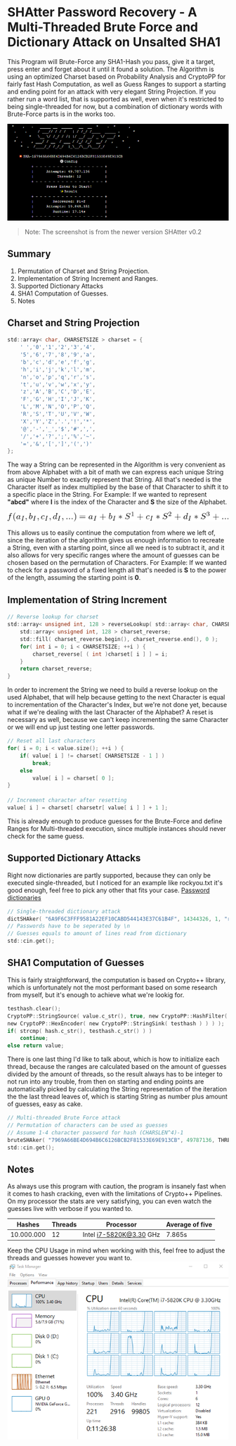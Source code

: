 # SHAtter Password Recovery - A Multi-Threaded Brute Force and Dictionary Attack on Unsalted SHA1
This Program will Brute-Force any SHA1-Hash you pass, give it a target, press enter and forget about it until it found a solution. The Algorithm is using an optimized Charset based on Probability Analysis and CryptoPP for fairly fast Hash Computation, as well as Guess Ranges to support a starting and ending point for an attack with very elegant String Projection. If you rather run a word list, that is supported as well, even when it's restricted to being single-threaded for now, but a combination of dictionary words with Brute-Force parts is in the works too.

![Preview](console-output.PNG)

> Note: The screenshot is from the newer version SHAtter v0.2 

## Summary
  1. Permutation of Charset and String Projection.
  2. Implementation of String Increment and Ranges.
  3. Supported Dictionary Attacks
  4. SHA1 Computation of Guesses.
  5. Notes

## Charset and String Projection
```c
std::array< char, CHARSETSIZE > charset = {
	' ','0','1','2','3','4',
	'5','6','7','8','9','a',
	'b','c','d','e','f','g',
	'h','i','j','k','l','m',
	'n','o','p','q','r','s',
	't','u','v','w','x','y',
	'z','A','B','C','D','E',
	'F','G','H','I','J','K',
	'L','M','N','O','P','Q',
	'R','S','T','U','V','W',
	'X','Y','Z','.','!','*',
	'@','-','_','$','#',',',
	'/','+','?',';','%','~',
	'=','&','[',']','(',')'
};
```
The way a String can be represented in the Algorithm is very convenient as from above Alphabet with a bit of math we can express each unique String as unique Number to exactly represent that String. All that's needed is the Character itself as index multiplied by the base of that Character to shift it to a specific place in the String. For Example: If we wanted to represent **"abcd"** where **I** is the index of the Character and **S** the size of the Alphabet.

![Preview](equation.png)

This allows us to easily continue the computation from where we left of, since the iteration of the algorithm gives us enough information to recreate a String, even with a starting point, since all we need is to subtract it, and it also allows for very specific ranges where the amount of guesses can be chosen based on the permutation of Characters. For Example: If we wanted to check for a password of a fixed length all that's needed is **S** to the power of the length, assuming the starting point is **0**.

## Implementation of String Increment
```c
// Reverse lookup for charset
std::array< unsigned int, 128 > reverseLookup( std::array< char, CHARSETSIZE >& charset ) {
	std::array< unsigned int, 128 > charset_reverse;
	std::fill( charset_reverse.begin(), charset_reverse.end(), 0 );
	for( int i = 0; i < CHARSETSIZE; ++i ) {
		charset_reverse[ ( int )charset[ i ] ] = i;
	}
	return charset_reverse;
}
```
In order to increment the String we need to build a reverse lookup on the used Alphabet, that will help because getting to the next Character is equal to incrementation of the Character's Index, but we're not done yet, because what if we're dealing with the last Character of the Alphabet? A reset is necessary as well, because we can't keep incrementing the same Character or we will end up just testing one letter passwords.
```c
// Reset all last characters
for( i = 0; i < value.size(); ++i ) {
	if( value[ i ] != charset[ CHARSETSIZE - 1 ] )
		break;
	else
		value[ i ] = charset[ 0 ];
}

// Increment character after resetting
value[ i ] = charset[ charsetr[ value[ i ] ] + 1 ];
```
This is already enough to produce guesses for the Brute-Force and define Ranges for Multi-threaded execution, since multiple instances should never check for the same guess.

## Supported Dictionary Attacks
Right now dictionaries are partly supported, because they can only be executed single-threaded, but I noticed for an example like rockyou.txt it's good enough, feel free to pick any other that fits your case.
[Password dictionaries](https://wiki.skullsecurity.org/Passwords)
```c
// Single-threaded dictionary attack
dictSHAker( "6A9F6C3FFF9581A22EF10CABD544143E37C61B4F", 14344326, 1, "rockyou.txt" );
// Passwords have to be seperated by \n
// Guesses equals to amount of lines read from dictionary
std::cin.get();
```
## SHA1 Computation of Guesses
This is fairly straightforward, the computation is based on Crypto++ library, which is unfortunately not the most performant based on some research from myself, but it's enough to achieve what we're lookig for.
```c
testhash.clear();
CryptoPP::StringSource( value.c_str(), true, new CryptoPP::HashFilter( sha1,
new CryptoPP::HexEncoder( new CryptoPP::StringSink( testhash ) ) ) );
if( strcmp( hash.c_str(), testhash.c_str() ) )
	continue;
else return value;
```
There is one last thing I'd like to talk about, which is how to initialize each thread, because the ranges are calculated based on the amount of guesses divided by the amount of threads, so the result always has to be integer to not run into any trouble, from then on starting and ending points are automatically picked by calculating the String representation of the iteration the the last thread leaves of, which is starting String as number plus amount of guesses, easy as cake.
```c
// Multi-threaded Brute Force attack
// Permutation of characters can be used as guesses
// Assume 1-4 character password for hash (CHARSLEN^4)-1
bruteSHAker( "7969A66BE4D694B6C6126BCB2F81533E69E913CB", 49787136, THREADS, charset );
std::cin.get();
```

## Notes
As always use this program with caution, the program is insanely fast when it comes to hash cracking, even with the limitations of Crypto++ Pipelines. On my processor the stats are very satisfying, you can even watch the guesses live with verbose if you wanted to.

| Hashes      | Threads      | Processor                     | Average of five |
| ----------- | ------------ | ----------------------------- | --------------- |
| 10.000.000  | 12           | Intel i7-5820K@3.30 GHz       | 7.865s          |

Keep the CPU Usage in mind when working with this, feel free to adjust the threads and guesses however you want to.
![Preview](running.PNG)
